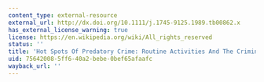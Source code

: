 ```yaml
---
content_type: external-resource
external_url: http://dx.doi.org/10.1111/j.1745-9125.1989.tb00862.x
has_external_license_warning: true
license: https://en.wikipedia.org/wiki/All_rights_reserved
status: ''
title: 'Hot Spots Of Predatory Crime: Routine Activities And The Criminology Of Place\*'
uid: 75642008-5ff6-40a2-bebe-0bef65afaafc
wayback_url: ''
---
```

